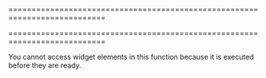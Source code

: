===========================================================================
<!--handmade--><!--/handmade-->
<!--merge--><!--/merge-->
===========================================================================

<!--fullDescription-->
You cannot access widget elements in this function because it is executed before they are ready.
<!--/fullDescription-->